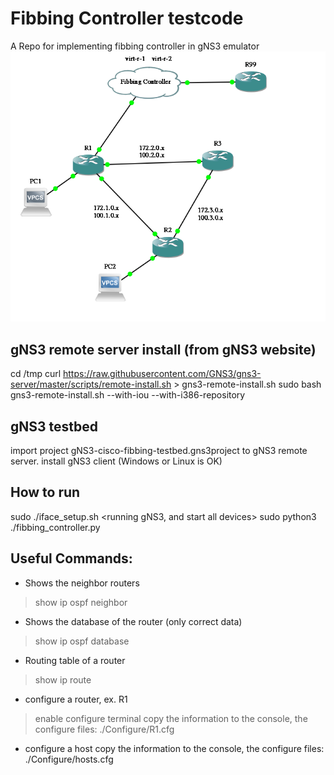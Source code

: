 # Fibbing Controller testcode
A Repo for implementing fibbing controller in gNS3 emulator
![Topology](https://github.com/MountainShan/Fibbing-Controller-Testbed/blob/main/topology.png)
## gNS3 remote server install (from gNS3 website)
cd /tmp
curl https://raw.githubusercontent.com/GNS3/gns3-server/master/scripts/remote-install.sh > gns3-remote-install.sh
sudo bash gns3-remote-install.sh --with-iou --with-i386-repository

## gNS3 testbed
import project gNS3-cisco-fibbing-testbed.gns3project to gNS3 remote server.
install gNS3 client (Windows or Linux is OK)

## How to run
sudo ./iface_setup.sh
<running gNS3, and start all devices>
sudo python3 ./fibbing_controller.py <number of fake nodes>

## Useful Commands: 
 - Shows the neighbor routers
 > show ip ospf neighbor 
 - Shows the database of the router (only correct data)
 > show ip ospf database

 - Routing table of a router
 > show ip route 

 - configure a router, ex. R1
 > enable 
 > configure terminal 
copy the information to the console, the configure files: ./Configure/R1.cfg

 - configure a host
copy the information to the console, the configure files: ./Configure/hosts.cfg
